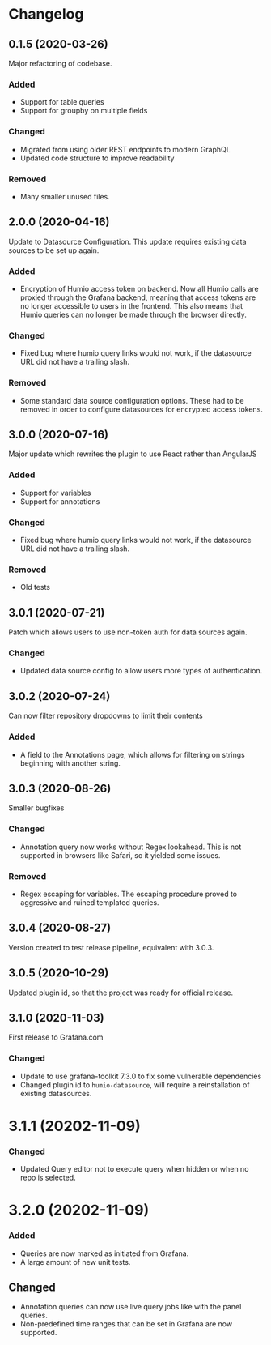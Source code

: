 
# Changelog


## 0.1.5 (2020-03-26)
Major refactoring of codebase. 
### Added 
- Support for table queries
- Support for groupby on multiple fields

### Changed
- Migrated from using older REST endpoints to modern GraphQL
- Updated code structure to improve readability

### Removed
- Many smaller unused files.

## 2.0.0 (2020-04-16)
Update to Datasource Configuration. This update requires existing data sources to be set up again.
### Added 
- Encryption of Humio access token on backend. Now all Humio calls are proxied through the Grafana backend, meaning that access tokens are no longer accessible to users in the frontend. This also means that Humio queries can no longer be made through the browser directly.

### Changed
- Fixed bug where humio query links would not work, if the datasource URL did not have a trailing slash.

### Removed
- Some standard data source configuration options. These had to be removed in order to configure datasources for encrypted access tokens.

## 3.0.0 (2020-07-16)
Major update which rewrites the plugin to use React rather than AngularJS
### Added 
- Support for variables
- Support for annotations

### Changed
- Fixed bug where humio query links would not work, if the datasource URL did not have a trailing slash.

### Removed
- Old tests

## 3.0.1 (2020-07-21)
Patch which allows users to use non-token auth for data sources again.

### Changed
- Updated data source config to allow users more types of authentication.

## 3.0.2 (2020-07-24)
Can now filter repository dropdowns to limit their contents

### Added
- A field to the Annotations page, which allows for filtering on strings beginning with another string.


## 3.0.3 (2020-08-26)
Smaller bugfixes

### Changed
- Annotation query now works without Regex lookahead. This is not supported in browsers like Safari, so it yielded some issues.

### Removed
- Regex escaping for variables. The escaping procedure proved to aggressive and ruined templated queries.

## 3.0.4 (2020-08-27)
Version created to test release pipeline, equivalent with 3.0.3.

## 3.0.5 (2020-10-29)
Updated plugin id, so that the project was ready for official release.

## 3.1.0 (2020-11-03)
First release to Grafana.com
### Changed
- Update to use grafana-toolkit 7.3.0 to fix some vulnerable dependencies
- Changed plugin id to `humio-datasource`, will require a reinstallation of existing datasources.

# 3.1.1 (20202-11-09)
### Changed
- Updated Query editor not to execute query when hidden or when no repo is selected.

# 3.2.0 (20202-11-09)
### Added
- Queries are now marked as initiated from Grafana.
- A large amount of new unit tests.

## Changed
- Annotation queries can now use live query jobs like with the panel queries.
- Non-predefined time ranges that can be set in Grafana are now supported.